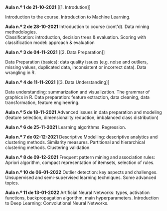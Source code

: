 **Aula n.º 1 de 21-10-2021**
[[1. Introdution]]

Introduction to the course. 
Introduction to Machine Learning.

**Aula n.º 2 de 28-10-2021**
Introduction to course (cont'd). 
Data mining methodologies.  
Classification: introduction, decision trees & evaluation. Scoring with classification model: approach & evaluation

**Aula n.º 3 de 04-11-2021**
[[2. Data Preparation]] 

Data Preparation (basics): data quality issues (e.g. noise and outliers, missing values, duplicated data, inconsistent or incorrect data). 
Data wrangling in R.

**Aula n.º 4 de 11-11-2021**
[[3. Data Understanding]]

Data understanding: summarization and visualization. 
The grammar of graphics in R. 
Data preparation: feature extraction, data cleaning, data transformation, feature engineering.

**Aula n.º 5 de 18-11-2021**
Advanced issues in data preparation and modeling (feature selection, dimensionality reduction, imbalanced class distribution)

**Aula n.º 6 de 25-11-2021**
Learning algorithms. 
Regression.

**Aula n.º 7 de 02-12-2021**
Descriptive Modelling: descriptive analytics and clustering methods. 
Similarity measures. 
Partitional and hierarchical clustering methods. 
Clustering validation.

**Aula n.º 8 de 09-12-2021**
Frequent pattern mining and association rules: Apriori algorithm, compact representation of itemsets, selection of rules.

**Aula n.º 10 de 06-01-2022**
Outlier detection: key aspects and challenges. 
Unsupervised and semi-supervised learning techniques. 
Some advanced topics.

**Aula n.º 11 de 13-01-2022**
Artificial Neural Networks: types, activation functions, backpropagation algorithm, main hyperparameters. 
Introduction to Deep Learning: Convolutional Neural Networks.